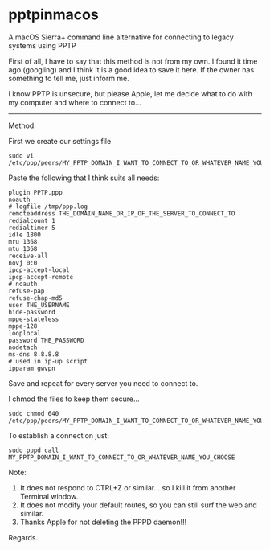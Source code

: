 # pptpinmacos
A macOS Sierra+ command line alternative for connecting to legacy systems using PPTP

First of all, I have to say that this method is not from my own. I found it time ago (googling) and I think it is a good idea to save it here. If the owner has something to tell me, just inform me.

I know PPTP is unsecure, but please Apple, let me decide what to do with my computer and where to connect to...

---

Method:

First we create our settings file
```
sudo vi /etc/ppp/peers/MY_PPTP_DOMAIN_I_WANT_TO_CONNECT_TO_OR_WHATEVER_NAME_YOU_CHOOSE
```
Paste the following that I think suits all needs:
```
plugin PPTP.ppp
noauth
# logfile /tmp/ppp.log
remoteaddress THE_DOMAIN_NAME_OR_IP_OF_THE_SERVER_TO_CONNECT_TO
redialcount 1
redialtimer 5
idle 1800
mru 1368
mtu 1368
receive-all
novj 0:0
ipcp-accept-local
ipcp-accept-remote
# noauth
refuse-pap
refuse-chap-md5
user THE_USERNAME
hide-password
mppe-stateless
mppe-128
looplocal
password THE_PASSWORD
nodetach
ms-dns 8.8.8.8
# used in ip-up script
ipparam gwvpn
```
Save and repeat for every server you need to connect to.

I chmod the files to keep them secure...
```
sudo chmod 640 /etc/ppp/peers/MY_PPTP_DOMAIN_I_WANT_TO_CONNECT_TO_OR_WHATEVER_NAME_YOU_CHOOSE
```
To establish a connection just:
```
sudo pppd call MY_PPTP_DOMAIN_I_WANT_TO_CONNECT_TO_OR_WHATEVER_NAME_YOU_CHOOSE
```
Note:

1. It does not respond to CTRL+Z or similar... so I kill it from another Terminal window.
2. It does not modify your default routes, so you can still surf the web and similar.
3. Thanks Apple for not deleting the PPPD daemon!!!

Regards.
